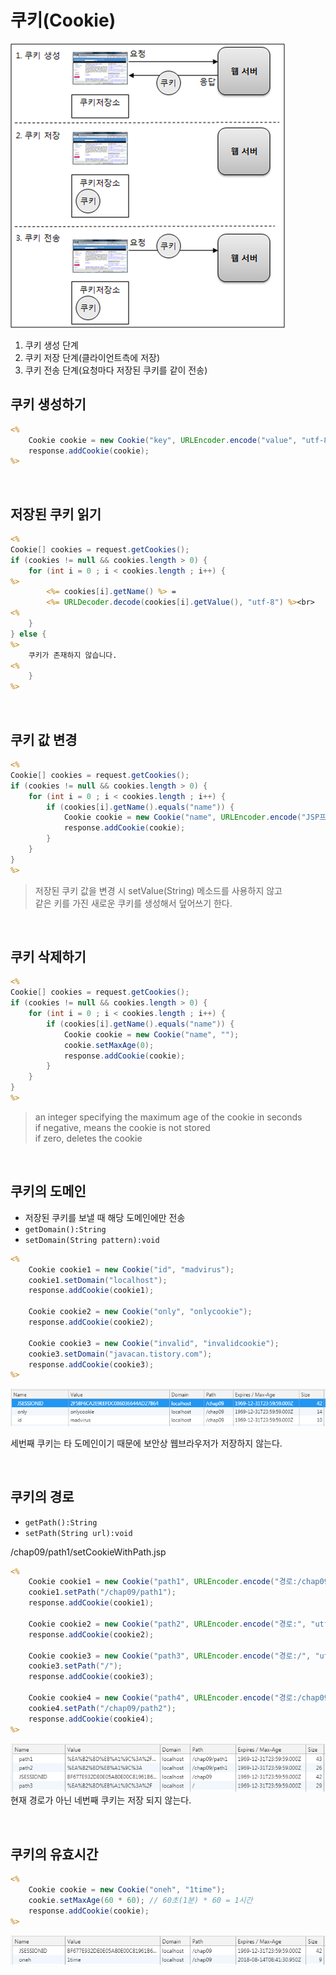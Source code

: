 # 쿠키(Cookie)

![](img/cookie.png)

1. 쿠키 생성 단계 
2. 쿠키 저장 단계(클라이언트측에 저장)
3. 쿠키 전송 단계(요청마다 저장된 쿠키를 같이 전송)

## 쿠키 생성하기

```jsp
<%
    Cookie cookie = new Cookie("key", URLEncoder.encode("value", "utf-8"));
    response.addCookie(cookie);
%>
```

<br>

## 저장된 쿠키 읽기

```jsp
<%
Cookie[] cookies = request.getCookies();
if (cookies != null && cookies.length > 0) {
	for (int i = 0 ; i < cookies.length ; i++) {
%>
        <%= cookies[i].getName() %> = 
        <%= URLDecoder.decode(cookies[i].getValue(), "utf-8") %><br>
<%
	}
} else {
%>
    쿠키가 존재하지 않습니다.
<%
	}
%>
```

<br>

## 쿠키 값 변경 

```jsp
<%
Cookie[] cookies = request.getCookies();
if (cookies != null && cookies.length > 0) {
    for (int i = 0 ; i < cookies.length ; i++) {
        if (cookies[i].getName().equals("name")) {
            Cookie cookie = new Cookie("name", URLEncoder.encode("JSP프로그래밍", "utf-8"));
            response.addCookie(cookie);
        }
    }
}
%>
```   
> 저장된 쿠키 값을 변경 시 setValue(String) 메소드를 사용하지 않고   
> 같은 키를 가진 새로운 쿠키를 생성해서 덮어쓰기 한다.  

<br>

## 쿠키 삭제하기
```jsp
<%
Cookie[] cookies = request.getCookies();
if (cookies != null && cookies.length > 0) {
    for (int i = 0 ; i < cookies.length ; i++) {
        if (cookies[i].getName().equals("name")) {
            Cookie cookie = new Cookie("name", "");
            cookie.setMaxAge(0);
            response.addCookie(cookie);
        }
    }
}
%>
```
>an integer specifying the maximum age of the cookie in seconds  
>if negative, means the cookie is not stored  
>if zero, deletes the cookie

<br>

## 쿠키의 도메인

* 저장된 쿠키를 보낼 때 해당 도메인에만 전송 
* `getDomain():String`   
* `setDomain(String pattern):void`


```jsp
<%
    Cookie cookie1 = new Cookie("id", "madvirus");
    cookie1.setDomain("localhost");
    response.addCookie(cookie1);

    Cookie cookie2 = new Cookie("only", "onlycookie");
    response.addCookie(cookie2);

    Cookie cookie3 = new Cookie("invalid", "invalidcookie");
    cookie3.setDomain("javacan.tistory.com");
    response.addCookie(cookie3);
%>
```

![](img/checkCookie.PNG)   

세번째 쿠키는 타 도메인이기 때문에 보안상 웹브라우저가 저장하지 않는다.

<br>

## 쿠키의 경로

* `getPath():String`   
* `setPath(String url):void`

/chap09/path1/setCookieWithPath.jsp
```jsp
<%
	Cookie cookie1 = new Cookie("path1", URLEncoder.encode("경로:/chap09/path1", "utf-8"));
	cookie1.setPath("/chap09/path1");
	response.addCookie(cookie1);
	
	Cookie cookie2 = new Cookie("path2", URLEncoder.encode("경로:", "utf-8"));
	response.addCookie(cookie2);
	
	Cookie cookie3 = new Cookie("path3", URLEncoder.encode("경로:/", "utf-8"));
	cookie3.setPath("/");
	response.addCookie(cookie3);

	Cookie cookie4 = new Cookie("path4", URLEncoder.encode("경로:/chap09/path2", "utf-8"));
	cookie4.setPath("/chap09/path2");
	response.addCookie(cookie4);
%>
```

![](img/checkCookie2.png)   
현재 경로가 아닌 네번째 쿠키는 저장 되지 않는다.

<br>

## 쿠키의 유효시간

```jsp
<%
    Cookie cookie = new Cookie("oneh", "1time");
    cookie.setMaxAge(60 * 60); // 60초(1분) * 60 = 1시간
    response.addCookie(cookie);
%>
```
![](img/checkCookie3.png)

